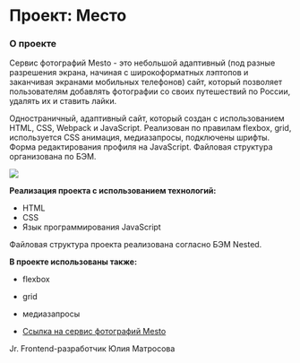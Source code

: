 # Проект: Место

### О проекте

Сервис фотографий Mesto - это небольшой адаптивный (под разные разрешения экрана, начиная с широкоформатных лэптопов и заканчивая экранами мобильных телефонов) сайт, который позволяет пользователям добавлять фотографии со своих путешествий по России, удалять их и ставить лайки.

Одностраничный, адаптивный сайт, который создан с использованием HTML, CSS, Webpack и JavaScript.
Реализован по правилам flexbox, grid, используется CSS анимация, медиазапросы, подключены шрифты. Форма редактирования профиля на JavaScript. Файловая структура организована по  БЭМ.

<img src="/mesto.gif">

**Реализация проекта с использованием технологий:**

* HTML
* CSS
* Язык программирования JavaScript

Файловая структура проекта реализована согласно БЭМ Nested.

**В проекте использованы также:**
* flexbox
* grid
* медиазапросы

* [Ссылка на сервис фотографий Mesto](https://majulnik.github.io/mesto/index.html)

Jr. Frontend-разработчик Юлия Матросова